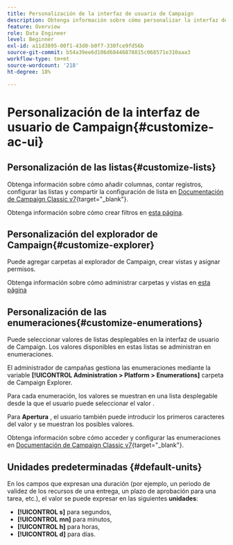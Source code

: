 ```yaml
---
title: Personalización de la interfaz de usuario de Campaign
description: Obtenga información sobre cómo personalizar la interfaz de usuario de Campaign
feature: Overview
role: Data Engineer
level: Beginner
exl-id: a11d3895-00f1-43d0-b0f7-330fce9fd56b
source-git-commit: b54a39ee6d106d68446878815c068571e310aaa3
workflow-type: tm+mt
source-wordcount: '218'
ht-degree: 18%

---
```


# Personalización de la interfaz de usuario de Campaign{#customize-ac-ui}

## Personalización de las listas{#customize-lists}

Obtenga información sobre cómo añadir columnas, contar registros, configurar las listas y compartir la configuración de lista en [Documentación de Campaign Classic v7](https://experienceleague.adobe.com/docs/campaign-classic/using/getting-started/starting-with-adobe-campaign/campaign-workspace/adobe-campaign-ui-lists.html?lang=en){target=&quot;_blank&quot;}.

Obtenga información sobre cómo crear filtros en [esta página](../audiences/create-filters.md).

## Personalización del explorador de Campaign{#customize-explorer}

Puede agregar carpetas al explorador de Campaign, crear vistas y asignar permisos.

Obtenga información sobre cómo administrar carpetas y vistas en [esta página](../audiences/folders-and-views.md)


## Personalización de las enumeraciones{#customize-enumerations}

Puede seleccionar valores de listas desplegables en la interfaz de usuario de Campaign. Los valores disponibles en estas listas se administran en enumeraciones.

El administrador de campañas gestiona las enumeraciones mediante la variable **[!UICONTROL Administration > Platform > Enumerations]** carpeta de Campaign Explorer.

Para cada enumeración, los valores se muestran en una lista desplegable desde la que el usuario puede seleccionar el valor .

Para **Apertura** , el usuario también puede introducir los primeros caracteres del valor y se muestran los posibles valores.

Obtenga información sobre cómo acceder y configurar las enumeraciones en [Documentación de Campaign Classic v7](https://experienceleague.adobe.com/docs/campaign-classic/using/getting-started/administration-basics/managing-enumerations.html){target=&quot;_blank&quot;}.


## Unidades predeterminadas {#default-units}

En los campos que expresan una duración (por ejemplo, un periodo de validez de los recursos de una entrega, un plazo de aprobación para una tarea, etc.), el valor se puede expresar en las siguientes **unidades**:

* **[!UICONTROL s]** para segundos,
* **[!UICONTROL mn]** para minutos,
* **[!UICONTROL h]** para horas,
* **[!UICONTROL d]** para días.

